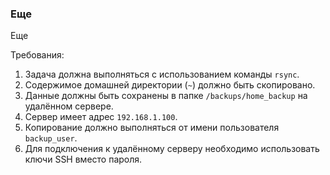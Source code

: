 
### Еще

Еще

Требования:
1. Задача должна выполняться с использованием команды `rsync`.
2. Содержимое домашней директории (`~`) должно быть скопировано.
3. Данные должны быть сохранены в папке `/backups/home_backup` на удалённом сервере.
4. Сервер имеет адрес `192.168.1.100`.
5. Копирование должно выполняться от имени пользователя `backup_user`.
6. Для подключения к удалённому серверу необходимо использовать ключи SSH вместо пароля.